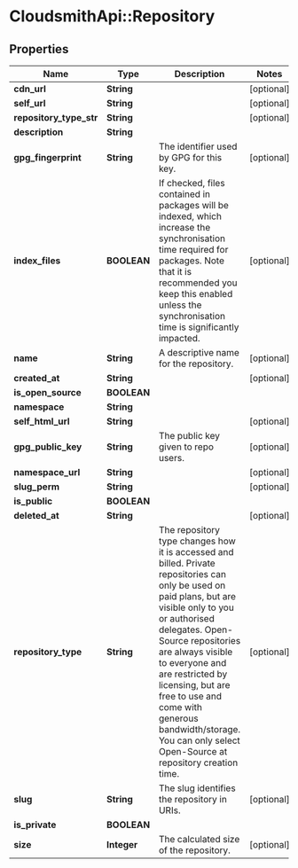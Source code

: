 # CloudsmithApi::Repository

## Properties
Name | Type | Description | Notes
------------ | ------------- | ------------- | -------------
**cdn_url** | **String** |  | [optional] 
**self_url** | **String** |  | [optional] 
**repository_type_str** | **String** |  | [optional] 
**description** | **String** |  | 
**gpg_fingerprint** | **String** | The identifier used by GPG for this key. | [optional] 
**index_files** | **BOOLEAN** | If checked, files contained in packages will be indexed, which increase the synchronisation time required for packages. Note that it is recommended you keep this enabled unless the synchronisation time is significantly impacted. | [optional] 
**name** | **String** | A descriptive name for the repository. | [optional] 
**created_at** | **String** |  | [optional] 
**is_open_source** | **BOOLEAN** |  | 
**namespace** | **String** |  | 
**self_html_url** | **String** |  | [optional] 
**gpg_public_key** | **String** | The public key given to repo users. | [optional] 
**namespace_url** | **String** |  | [optional] 
**slug_perm** | **String** |  | [optional] 
**is_public** | **BOOLEAN** |  | 
**deleted_at** | **String** |  | [optional] 
**repository_type** | **String** | The repository type changes how it is accessed and billed. Private repositories can only be used on paid plans, but are visible only to you or authorised delegates. Open-Source repositories are always visible to everyone and are restricted by licensing, but are free to use and come with generous bandwidth/storage. You can only select Open-Source at repository creation time. | [optional] 
**slug** | **String** | The slug identifies the repository in URIs. | [optional] 
**is_private** | **BOOLEAN** |  | 
**size** | **Integer** | The calculated size of the repository. | [optional] 


